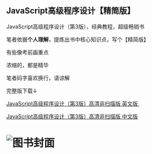 ## JavaScript高级程序设计【精简版】

JavaScript高级程序设计（第3版），经典教程，超级畅销书

笔者依据**个人理解**，提炼出书中核心知识点，写个【精简版】

有些像考前画重点

浓缩的，都是精华

笔者码字喜欢换行，请谅解

完整版下载↓

[JavaScript高级程序设计（第3版）高清非扫描版 英文版 ](http://download.csdn.net/download/cocoos/9749983)

[JavaScript高级程序设计（第3版）高清非扫描版 中文版](http://download.csdn.net/download/cocoos/9749980)


![图书封面](http://zhaohaodang.com/static/images/pro-js-talk/cover.jpg)
=======